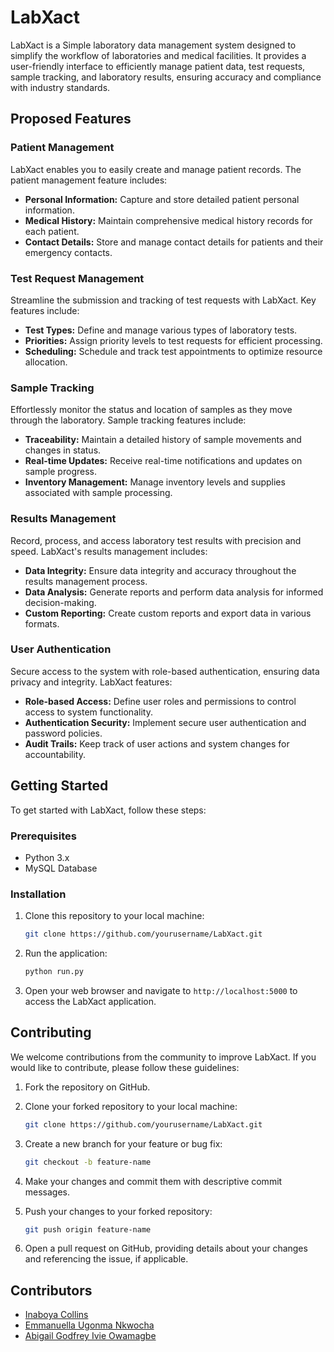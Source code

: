 # LabXact

LabXact is a Simple laboratory data management system designed to simplify the workflow of laboratories and medical facilities. It provides a user-friendly interface to efficiently manage patient data, test requests, sample tracking, and laboratory results, ensuring accuracy and compliance with industry standards.

## Proposed Features

### Patient Management

LabXact enables you to easily create and manage patient records. The patient management feature includes:

- **Personal Information:** Capture and store detailed patient personal information.
- **Medical History:** Maintain comprehensive medical history records for each patient.
- **Contact Details:** Store and manage contact details for patients and their emergency contacts.

### Test Request Management

Streamline the submission and tracking of test requests with LabXact. Key features include:

- **Test Types:** Define and manage various types of laboratory tests.
- **Priorities:** Assign priority levels to test requests for efficient processing.
- **Scheduling:** Schedule and track test appointments to optimize resource allocation.

### Sample Tracking

Effortlessly monitor the status and location of samples as they move through the laboratory. Sample tracking features include:

- **Traceability:** Maintain a detailed history of sample movements and changes in status.
- **Real-time Updates:** Receive real-time notifications and updates on sample progress.
- **Inventory Management:** Manage inventory levels and supplies associated with sample processing.

### Results Management

Record, process, and access laboratory test results with precision and speed. LabXact's results management includes:

- **Data Integrity:** Ensure data integrity and accuracy throughout the results management process.
- **Data Analysis:** Generate reports and perform data analysis for informed decision-making.
- **Custom Reporting:** Create custom reports and export data in various formats.

### User Authentication

Secure access to the system with role-based authentication, ensuring data privacy and integrity. LabXact features:

- **Role-based Access:** Define user roles and permissions to control access to system functionality.
- **Authentication Security:** Implement secure user authentication and password policies.
- **Audit Trails:** Keep track of user actions and system changes for accountability.

## Getting Started

To get started with LabXact, follow these steps:

### Prerequisites

- Python 3.x
- MySQL Database

### Installation

1. Clone this repository to your local machine:

   ```bash
   git clone https://github.com/yourusername/LabXact.git

2. Run the application:

    ```bash
    python run.py
    ```

3. Open your web browser and navigate to `http://localhost:5000` to access the LabXact application.

## Contributing

We welcome contributions from the community to improve LabXact. If you would like to contribute, please follow these guidelines:

1. Fork the repository on GitHub.

2. Clone your forked repository to your local machine:

    ```bash
    git clone https://github.com/yourusername/LabXact.git
    ```

3. Create a new branch for your feature or bug fix:

    ```bash
    git checkout -b feature-name
    ```

4. Make your changes and commit them with descriptive commit messages.

5. Push your changes to your forked repository:

    ```bash
    git push origin feature-name
    ```

6. Open a pull request on GitHub, providing details about your changes and referencing the issue, if applicable.

## Contributors

- [Inaboya Collins](mailto:inaboyacollins@icloud.com)
- [Emmanuella Ugonma Nkwocha](mailto:nnandibekee@gmail.com)
- [Abigail Godfrey Ivie Owamagbe](mailto:owamagbeabigail@gmail.com)
